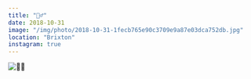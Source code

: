 ```yaml
---
title: "🧟‍♂️"
date: 2018-10-31
image: "/img/photo/2018-10-31-1fecb765e90c3709e9a87e03dca752db.jpg"
location: "Brixton"
instagram: true
---
```


![🧟‍♂️](/img/photo/2018-10-31-1fecb765e90c3709e9a87e03dca752db.jpg)
